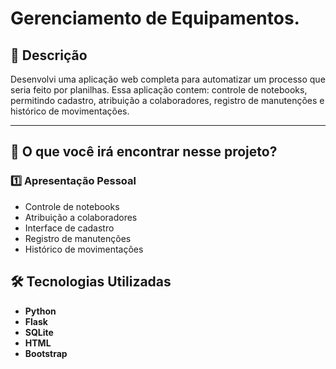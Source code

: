 # Gerenciamento de Equipamentos.

## 📌 Descrição
Desenvolvi uma aplicação web completa para automatizar um processo que seria feito por planilhas. Essa aplicação contem: controle de notebooks, permitindo cadastro, atribuição a colaboradores, registro de manutenções e histórico de movimentações.

---

## 🚀 O que você irá encontrar nesse projeto?
### 1️⃣ Apresentação Pessoal
- Controle de notebooks
- Atribuição a colaboradores
- Interface de cadastro
- Registro de manutenções
- Histórico de movimentações


## 🛠 Tecnologias Utilizadas
- **Python** 
- **Flask** 
- **SQLite**
- **HTML**
- **Bootstrap**
